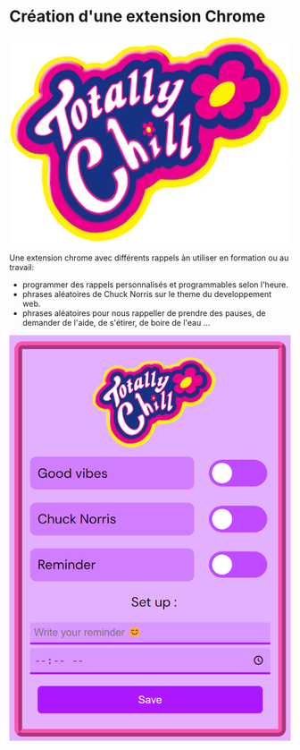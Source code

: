 # Création d'une extension Chrome

<p align="center">
  <img src="./icons/icon16.PNG" alt="extension icon"/>
</p>

Une extension chrome avec différents rappels  àn utiliser en formation ou au travail:
  - programmer des rappels personnalisés et programmables selon l'heure.
  - phrases aléatoires de Chuck Norris sur le theme du developpement web.
  - phrases aléatoires pour nous rappeller de prendre des pauses, de demander de l'aide, de s'étirer, de boire de l'eau ...

<p align="center">
  <img src="./img/TC.png" alt="extension menu" width-max="50%"/>
</p>
